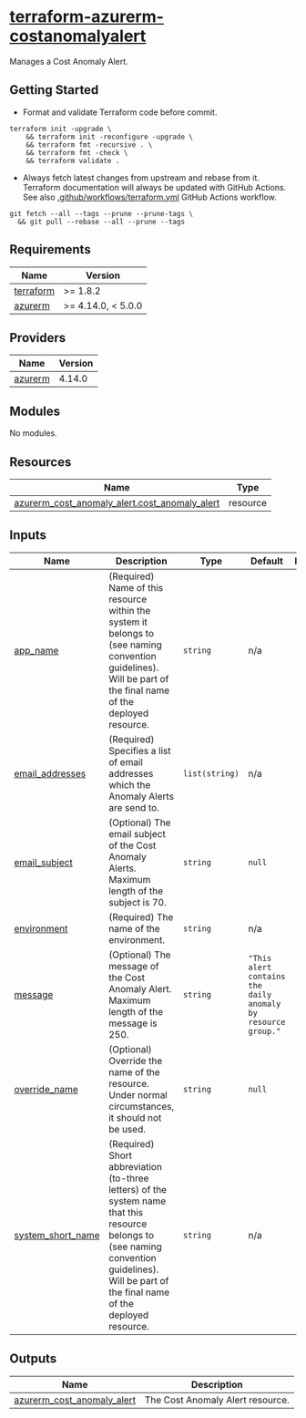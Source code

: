 # [terraform-azurerm-costanomalyalert][1]

Manages a Cost Anomaly Alert.

## Getting Started

- Format and validate Terraform code before commit.

```shell
terraform init -upgrade \
    && terraform init -reconfigure -upgrade \
    && terraform fmt -recursive . \
    && terraform fmt -check \
    && terraform validate .
```

- Always fetch latest changes from upstream and rebase from it. Terraform documentation will always be updated with GitHub Actions. See also [.github/workflows/terraform.yml](.github/workflows/terraform.yml) GitHub Actions workflow.

```shell
git fetch --all --tags --prune --prune-tags \
  && git pull --rebase --all --prune --tags
```

<!-- BEGIN_TF_DOCS -->
## Requirements

| Name | Version |
|------|---------|
| <a name="requirement_terraform"></a> [terraform](#requirement\_terraform) | >= 1.8.2 |
| <a name="requirement_azurerm"></a> [azurerm](#requirement\_azurerm) | >= 4.14.0, < 5.0.0 |

## Providers

| Name | Version |
|------|---------|
| <a name="provider_azurerm"></a> [azurerm](#provider\_azurerm) | 4.14.0 |

## Modules

No modules.

## Resources

| Name | Type |
|------|------|
| [azurerm_cost_anomaly_alert.cost_anomaly_alert](https://registry.terraform.io/providers/hashicorp/azurerm/latest/docs/resources/cost_anomaly_alert) | resource |

## Inputs

| Name | Description | Type | Default | Required |
|------|-------------|------|---------|:--------:|
| <a name="input_app_name"></a> [app\_name](#input\_app\_name) | (Required) Name of this resource within the system it belongs to (see naming convention guidelines).<br/>  Will be part of the final name of the deployed resource. | `string` | n/a | yes |
| <a name="input_email_addresses"></a> [email\_addresses](#input\_email\_addresses) | (Required) Specifies a list of email addresses which the Anomaly Alerts are send to. | `list(string)` | n/a | yes |
| <a name="input_email_subject"></a> [email\_subject](#input\_email\_subject) | (Optional) The email subject of the Cost Anomaly Alerts. Maximum length of the subject is 70. | `string` | `null` | no |
| <a name="input_environment"></a> [environment](#input\_environment) | (Required) The name of the environment. | `string` | n/a | yes |
| <a name="input_message"></a> [message](#input\_message) | (Optional) The message of the Cost Anomaly Alert. Maximum length of the message is 250. | `string` | `"This alert contains the daily anomaly by resource group."` | no |
| <a name="input_override_name"></a> [override\_name](#input\_override\_name) | (Optional) Override the name of the resource. Under normal circumstances, it should not be used. | `string` | `null` | no |
| <a name="input_system_short_name"></a> [system\_short\_name](#input\_system\_short\_name) | (Required) Short abbreviation (to-three letters) of the system name that this resource belongs to (see naming convention guidelines).<br/>  Will be part of the final name of the deployed resource. | `string` | n/a | yes |

## Outputs

| Name | Description |
|------|-------------|
| <a name="output_azurerm_cost_anomaly_alert"></a> [azurerm\_cost\_anomaly\_alert](#output\_azurerm\_cost\_anomaly\_alert) | The Cost Anomaly Alert resource. |
<!-- END_TF_DOCS -->

[1]: https://registry.terraform.io/providers/hashicorp/azurerm/latest/docs/resources/cost_anomaly_alert
